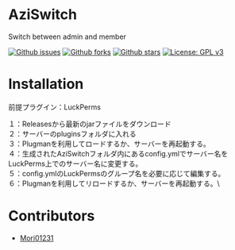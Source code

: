# AziSwitch

Switch between admin and member

[![Github issues](https://img.shields.io/github/issues/AzisabaNetwork/AziSwitch)](https://github.com/AzisabaNetwork/AziSwitch/issues)
[![Github forks](https://img.shields.io/github/forks/AzisabaNetwork/AziSwitch)](https://github.com/AzisabaNetwork/AziSwitch/network/members)
[![Github stars](https://img.shields.io/github/stars/AzisabaNetwork/AziSwitch)](https://github.com/AzisabaNetwork/AziSwitch/stargazers)
[![License: GPL v3](https://img.shields.io/badge/License-GPLv3-blue.svg)](https://www.gnu.org/licenses/gpl-3.0)

# Installation
前提プラグイン：LuckPerms

１：Releasesから最新のjarファイルをダウンロード\
２：サーバーのpluginsフォルダに入れる\
３：Plugmanを利用してロードするか、サーバーを再起動する。\
４：生成されたAziSwitchフォルダ内にあるconfig.ymlでサーバー名をLuckPerms上でのサーバー名に変更する。\
５：config.ymlのLuckPermsのグループ名を必要に応じて編集する。\
６：Plugmanを利用してリロードするか、サーバーを再起動する。\

# Contributors
- [Mori01231](https://github.com/Mori01231)
